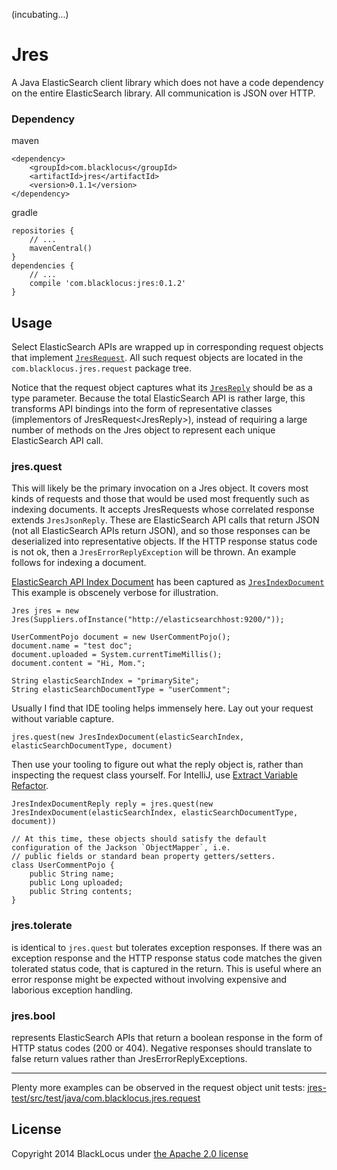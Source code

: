 (incubating...)

Jres
====
A Java ElasticSearch client library which does not have a code dependency on the entire ElasticSearch library. All
communication is JSON over HTTP.


### Dependency ###

maven

    <dependency>
        <groupId>com.blacklocus</groupId>
        <artifactId>jres</artifactId>
        <version>0.1.1</version>
    </dependency>
            
gradle

    repositories {
        // ...
        mavenCentral()
    }
    dependencies {
        // ...
        compile 'com.blacklocus:jres:0.1.2'
    }


## Usage ##

Select ElasticSearch APIs are wrapped up in corresponding request objects that implement
[`JresRequest`](https://github.com/blacklocus/jres/tree/master/jres/src/main/java/com/blacklocus/jres/request/JresRequest.java).
All such request objects are located in the `com.blacklocus.jres.request` package tree.

Notice that the request object captures what its
[`JresReply`](https://github.com/blacklocus/jres/tree/master/jres/src/main/java/com/blacklocus/jres/response/JresReply.java)
should be as a type parameter. Because the total ElasticSearch API is rather large, this transforms API bindings into
the form of representative classes (implementors of JresRequest&lt;JresReply&gt;), instead of requiring a large number
of methods on the Jres object to represent each unique ElasticSearch API call.


### jres.quest ###

This will likely be the primary invocation on a Jres object. It covers most kinds of requests and those that would be
used most frequently such as indexing documents. It accepts JresRequests whose correlated response extends `JresJsonReply`.
These are ElasticSearch API calls that return JSON (not all ElasticSearch APIs return JSON), and so those responses
can be deserialized into representative objects. If the HTTP response status code is not ok, then a
`JresErrorReplyException` will be thrown. An example follows for indexing a document.

[ElasticSearch API Index Document](http://www.elasticsearch.org/guide/en/elasticsearch/reference/current/docs-index_.html)
has been captured as
[`JresIndexDocument`](https://github.com/blacklocus/jres/tree/master/jres/src/main/java/com/blacklocus/jres/request/JresRequest.java)
This example is obscenely verbose for illustration.

    Jres jres = new Jres(Suppliers.ofInstance("http://elasticsearchhost:9200/"));

    UserCommentPojo document = new UserCommentPojo();
    document.name = "test doc";
    document.uploaded = System.currentTimeMillis();
    document.content = "Hi, Mom.";

    String elasticSearchIndex = "primarySite";
    String elasticSearchDocumentType = "userComment";

Usually I find that IDE tooling helps immensely here. Lay out your request without variable capture.

    jres.quest(new JresIndexDocument(elasticSearchIndex, elasticSearchDocumentType, document)

Then use your tooling to figure out what the reply object is, rather than inspecting the request class yourself.
For IntelliJ, use [Extract Variable Refactor](http://www.jetbrains.com/idea/webhelp/extract-variable.html).

    JresIndexDocumentReply reply = jres.quest(new JresIndexDocument(elasticSearchIndex, elasticSearchDocumentType, document))

    // At this time, these objects should satisfy the default configuration of the Jackson `ObjectMapper`, i.e.
    // public fields or standard bean property getters/setters.
    class UserCommentPojo {
        public String name;
        public Long uploaded;
        public String contents;
    }


### jres.tolerate ###

is identical to `jres.quest` but tolerates exception responses. If there was an exception response and the HTTP response
status code matches the given tolerated status code, that is captured in the return. This is useful where an error
response might be expected without involving expensive and laborious exception handling.


### jres.bool ###

represents ElasticSearch APIs that return a boolean response in the form of HTTP status codes (200 or 404). Negative
responses should translate to false return values rather than JresErrorReplyExceptions.


----

Plenty more examples can be observed in the request object unit tests:
[jres-test/src/test/java/com.blacklocus.jres.request](https://github.com/blacklocus/jres/tree/master/jres-test/src/test/java/com/blacklocus/jres/request)



## License ##

Copyright 2014 BlackLocus under [the Apache 2.0 license](LICENSE)

